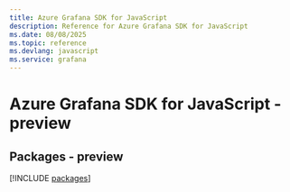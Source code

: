 ```yaml
---
title: Azure Grafana SDK for JavaScript
description: Reference for Azure Grafana SDK for JavaScript
ms.date: 08/08/2025
ms.topic: reference
ms.devlang: javascript
ms.service: grafana
---
```

# Azure Grafana SDK for JavaScript - preview
## Packages - preview
[!INCLUDE [packages](grafana-index.md)]